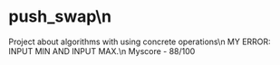 # push_swap\n
Project about algorithms with using concrete operations\n
MY ERROR: INPUT MIN AND INPUT MAX.\n
Myscore - 88/100
